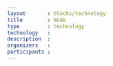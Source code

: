 ```yaml
---
layout       : blocks/technology
title        : Node
type         : technology
technology   :
description  : 
organizers   :
participants :
---
```


